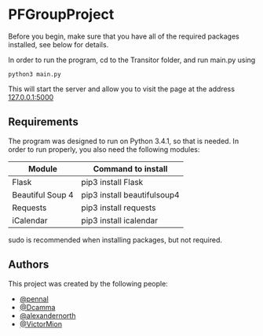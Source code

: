 PFGroupProject
==============

Before you begin, make sure that you have all of the required packages installed, see below for details.

In order to run the program, cd to the Transitor folder, and run main.py using 

    python3 main.py

This will start the server and allow you to visit the page at the address [127.0.0.1:5000](127.0.0.1:5000)

Requirements
--------------
The program was designed to run on Python 3.4.1, so that is needed. In order to run properly, you also need the following modules:

| Module           | Command to install          |
|------------------|-----------------------------|
| Flask            | pip3 install Flask          |
| Beautiful Soup 4 | pip3 install beautifulsoup4 |
| Requests         | pip3 install requests       |
| iCalendar        | pip3 install icalendar      |


sudo is recommended when installing packages, but not required. 

Authors
-------
This project was created by the following people:
* [@pennal](http://github.com/pennal)
* [@Dcamma](http://github.com/DCamma)
* [@alexandernorth](http://github.com/alexandernorth)
* [@VictorMion](http://github.com/VictorMion)
